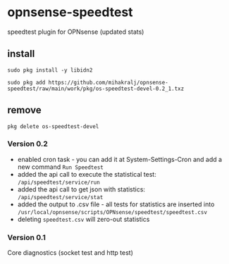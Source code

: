 # opnsense-speedtest
speedtest plugin for OPNsense (updated stats)

## install
`sudo pkg install -y libidn2`

`sudo pkg add https://github.com/mihakralj/opnsense-speedtest/raw/main/work/pkg/os-speedtest-devel-0.2_1.txz`

## remove
`pkg delete os-speedtest-devel`

### Version 0.2
- enabled cron task - you can add it at System-Settings-Cron and add a new command `Run Speedtest`
- added the api call to execute the statistical test: `/api/speedtest/service/run`
- added the api call to get json with statistics: `/api/speedtest/service/stat`
- added the output to .csv file - all tests for statistics are inserted into `/usr/local/opnsense/scripts/OPNsense/speedtest/speedtest.csv`
- deleting `speedtest.csv` will zero-out statistics

### Version 0.1
Core diagnostics (socket test and http test)
